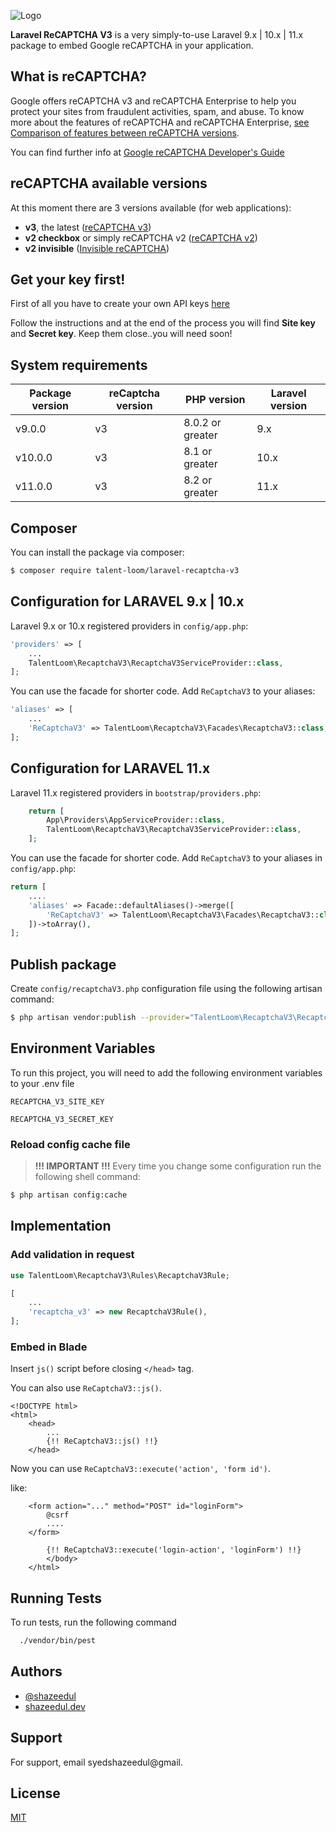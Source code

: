 
![Logo](https://upload.wikimedia.org/wikipedia/commons/a/ad/RecaptchaLogo.svg)

**Laravel ReCAPTCHA V3** is a very simply-to-use Laravel 9.x | 10.x | 11.x package to embed Google reCAPTCHA in your application.
## What is reCAPTCHA?

Google offers reCAPTCHA v3 and reCAPTCHA Enterprise to help you protect your sites from fraudulent activities, spam, and abuse. To know more about the features of reCAPTCHA and reCAPTCHA Enterprise, [see Comparison of features between reCAPTCHA versions](https://cloud.google.com/recaptcha-enterprise/docs/compare-versions).

You can find further info at [Google reCAPTCHA Developer's Guide](https://developers.google.com/recaptcha/intro)

## reCAPTCHA available versions

At this moment there are 3 versions available (for web applications):

-   **v3**, the latest ([reCAPTCHA v3](https://developers.google.com/recaptcha/docs/v3))
-   **v2 checkbox** or simply reCAPTCHA v2 ([reCAPTCHA v2](https://developers.google.com/recaptcha/docs/display))
-   **v2 invisible** ([Invisible reCAPTCHA](https://developers.google.com/recaptcha/docs/invisible))

## Get your key first!

First of all you have to create your own API keys [here](https://www.google.com/recaptcha/admin)

Follow the instructions and at the end of the process you will find **Site key** and **Secret key**. Keep them close..you will need soon!

## System requirements

| Package version | reCaptcha version | PHP version      | Laravel version |
| --------------- | ----------------- | ---------------- | --------------- |
| v9.0.0          | v3                | 8.0.2 or greater | 9.x             |
| v10.0.0         | v3                | 8.1 or greater   | 10.x            |
| v11.0.0         | v3                | 8.2 or greater   | 11.x            |
## Composer

You can install the package via composer:

```sh
$ composer require talent-loom/laravel-recaptcha-v3
```
## Configuration for LARAVEL 9.x | 10.x

Laravel 9.x or 10.x registered providers in `config/app.php`:

```php
'providers' => [
    ...
    TalentLoom\RecaptchaV3\RecaptchaV3ServiceProvider::class,
];
```

You can use the facade for shorter code. Add `ReCaptchaV3` to your aliases:

```php
'aliases' => [
    ...
    'ReCaptchaV3' => TalentLoom\RecaptchaV3\Facades\RecaptchaV3::class,
];
```
## Configuration for LARAVEL 11.x

Laravel 11.x registered providers in `bootstrap/providers.php`:

```php
    return [
        App\Providers\AppServiceProvider::class,
        TalentLoom\RecaptchaV3\RecaptchaV3ServiceProvider::class,
    ];
```

You can use the facade for shorter code. Add `ReCaptchaV3` to your aliases in `config/app.php`:

```php
return [
    ....
    'aliases' => Facade::defaultAliases()->merge([
        'ReCaptchaV3' => TalentLoom\RecaptchaV3\Facades\RecaptchaV3::class,
    ])->toArray(),
];
```
## Publish package

Create `config/recaptchaV3.php` configuration file using the following artisan command:

```sh
$ php artisan vendor:publish --provider="TalentLoom\RecaptchaV3\RecaptchaV3ServiceProvider"
```
## Environment Variables

To run this project, you will need to add the following environment variables to your .env file

`RECAPTCHA_V3_SITE_KEY`

`RECAPTCHA_V3_SECRET_KEY`

### Reload config cache file

> **!!! IMPORTANT !!!** Every time you change some configuration run the following shell command:

```sh
$ php artisan config:cache
```

## Implementation

### Add validation in request

```php
use TalentLoom\RecaptchaV3\Rules\RecaptchaV3Rule;

[
    ...
    'recaptcha_v3' => new RecaptchaV3Rule(),
];
```

### Embed in Blade

Insert `js()` script before closing `</head>` tag.

You can also use `ReCaptchaV3::js()`.

```blade
<!DOCTYPE html>
<html>
    <head>
        ...
        {!! ReCaptchaV3::js() !!}
    </head>
```

Now you can use `ReCaptchaV3::execute('action', 'form id')`.

like:

```blade
    <form action="..." method="POST" id="loginForm">
        @csrf
        ....
    </form>
```

```blade
        {!! ReCaptchaV3::execute('login-action', 'loginForm') !!}
        </body>
    </html>
```
## Running Tests

To run tests, run the following command

```bash
  ./vendor/bin/pest
```


## Authors

- [@shazeedul](https://www.github.com/shazeedul)
- [shazeedul.dev](https://shazeedul.dev)


## Support

For support, email syedshazeedul@gmail.


## License

[MIT](https://choosealicense.com/licenses/mit/)

